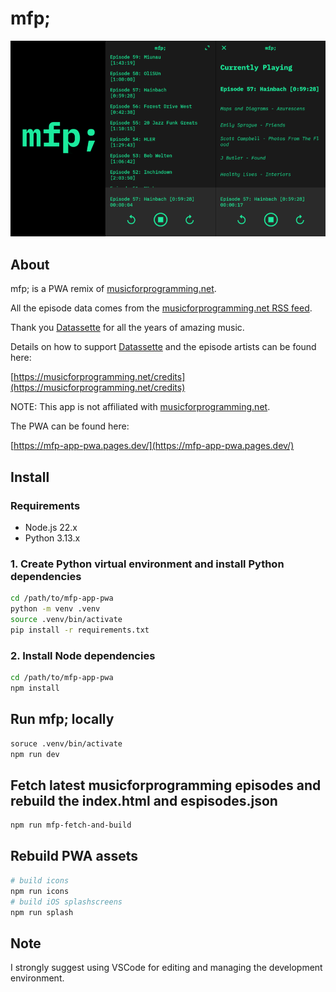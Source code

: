 # mfp;

![mfp;](public/screenshot.png)

## About

mfp; is a PWA remix of [musicforprogramming.net](https://musicforprogramming.net).

All the episode data comes from the [musicforprogramming.net RSS feed](https://musicforprogramming.net/rss.xml).

Thank you [Datassette](https://datassette.net/) for all the years of amazing music.

Details on how to support [Datassette](https://datassette.net/) and the episode artists can be found here:

[https://musicforprogramming.net/credits](https://musicforprogramming.net/credits)

NOTE: This app is not affiliated with [musicforprogramming.net](https://musicforprogramming.net).

The PWA can be found here:

[https://mfp-app-pwa.pages.dev/](https://mfp-app-pwa.pages.dev/)

## Install

### Requirements

- Node.js 22.x
- Python 3.13.x

### 1. Create Python virtual environment and install Python dependencies

```bash
cd /path/to/mfp-app-pwa
python -m venv .venv
source .venv/bin/activate
pip install -r requirements.txt
```

### 2. Install Node dependencies

```bash
cd /path/to/mfp-app-pwa
npm install
```

## Run mfp; locally

```bash
soruce .venv/bin/activate
npm run dev
```

## Fetch latest musicforprogramming episodes and rebuild the index.html and espisodes.json

```bash
npm run mfp-fetch-and-build
```

## Rebuild PWA assets

```bash
# build icons
npm run icons
# build iOS splashscreens
npm run splash
```

## Note

I strongly suggest using VSCode for editing and managing the development environment.
